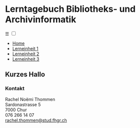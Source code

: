 <html>
<head>
	<title>Lerntagebuch BAIN</title>
	<meta charset ="utf-8"/>
	<meta name ="author" content="Rachel Noëmi Thommen">
	<meta name ="description" content="Lerntagebuch, Startseite">
	<meta name ="keywords" content="Homepage, HTML, Lerntagebuch, BAIN, GitHub, IW">
	<meta name ="date" content="03.04.2020">
	<meta name ="viewport" content="device-width, initial-scale=1.0">
	<link rel ="stylesheet" href="css.css" type ="text/css">
</head>
<body>
	<div id="c1">
<!--		<header>
		<a href="index.html">Lerntagebuch BAIN</a>
		</header> 
	</div> -->
	<div id="c2">
		<h1>Lerntagebuch Bibliotheks- und Archivinformatik</h1>
	</div>
	<div class="nav">
		<label for="toggle">&#9776;</label>
        <input type="checkbox" id="toggle"/>
		<div class="menu">
			<div id="c3">
			<ul>
				<li><a href="index.html">Home</a></li>
				<li><a href="Lerntagebuch/eintrag_1.html">Lerneinheit 1</a></li>
				<li><a href="unterseiten/studium.html">Lerneinheit 2</a></li>
				<li><a href="unterseiten/nebenjob.html">Lerneinheit 3</a></li>
			</ul>
			</div>
		</div>
	</div>
<!-- Quelle Layout Navigation: https://www.youtube.com/watch?v=8x1mO1d6-4w + https://www.youtube.com/watch?v=xMTs8tAapnQ -->
	<div class="row">
		<div class="column_middle">
			<p>
			<h2>Kurzes Hallo</h2>
			</p>
			<div id="c5">
			</div>
		</div>
	</div>
	<div id="c9">
		<h3><p>Kontakt</p></h3>
		Rachel Noëmi Thommen<br>
		Sardonastrasse 5<br>
		7000 Chur<br>
		076 266 14 07<br>
		<a href="mailto:noemi.t@gmx.ch">rachel.thommen@stud.fhgr.ch</a>
	</div>
</body>

<!-- Quellen Layout: https://www.w3schools.com/css/css_website_layout.asp -->
<!-- Quellen Bilder "endmotiv.png": https://peoplepng.com/free-floral-ornament-png/23970/free-vector
					bilder glunggi: http://glunggi.ch/
					"background.jpg": http://www.rusankakulinaria.info/tapete-altrosa-11447.html
					-->
<!-- Quelle Farbcodes: https://html-color-codes.info/webfarben_hexcodes/ -->    


</html>
